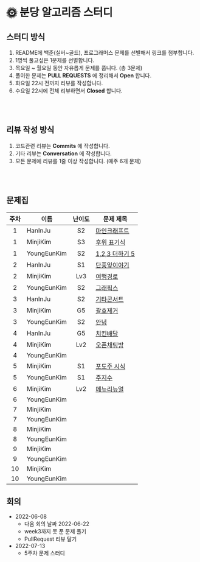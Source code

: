 # 🌞 분당 알고리즘 스터디

## 스터디 방식
1. README에 백준(실버~골드), 프로그래머스 문제를 선별해서 링크를 첨부합니다.
2. 1명씩 풀고싶은 1문제를 선별합니다.
3. 목요일 ~ 월요일 동안 자유롭게 문제를 풉니다. (총 3문제)
4. 풀이한 문제는 __PULL REQUESTS__ 에 정리해서 __Open__ 합니다.
5. 화요일 22시 전까지 리뷰를 작성합니다.
6. 수요일 22시에 전체 리뷰하면서 __Closed__ 합니다.

</br></br>

## 리뷰 작성 방식
1. 코드관련 리뷰는 __Commits__ 에 작성합니다.
2. 기타 리뷰는 __Conversation__ 에 작성합니다.
2. 모든 문제에 리뷰를 1줄 이상 작성합니다. (매주 6개 문제)

</br></br>

## 문제집
|주차|이름|난이도|문제 제목|
|:---:|---|:----:|----|
|1|HanInJu|S2|[마인크래프트](https://www.acmicpc.net/problem/18111)|
|1|MinjiKim|S3|[후위 표기식](https://www.acmicpc.net/problem/1935)|
|1|YoungEunKim|S2|[1,2,3 더하기 5](https://www.acmicpc.net/problem/15990)|
|2|HanInJu|S1|[단풍잎이야기](https://www.acmicpc.net/problem/16457)|
|2|MinjiKim|Lv3|[여행경로](https://programmers.co.kr/learn/courses/30/lessons/43164)|
|2|YoungEunKim|S2|[그래픽스 ](https://www.acmicpc.net/problem/2876)|
|3|HanInJu|S2|[기타콘서트](https://www.acmicpc.net/problem/1497)|
|3|MinjiKim|G5|[괄호제거](https://www.acmicpc.net/problem/2800)|
|3|YoungEunKim|S2|[안녕](https://www.acmicpc.net/problem/1535)|
|4|HanInJu|G5|[치킨배달](https://www.acmicpc.net/problem/15686)|
|4|MinjiKim|Lv2|[오픈채팅방](https://programmers.co.kr/learn/courses/30/lessons/42888)|
|4|YoungEunKim||[]()|
|5|MinjiKim|S1|[포도주 시식](https://www.acmicpc.net/problem/2156)|
|5|YoungEunKim|S1|[주지수](https://www.acmicpc.net/problem/15724)|
|6|MinjiKim|Lv2|[메뉴리뉴얼](https://school.programmers.co.kr/learn/courses/30/lessons/72411)|
|6|YoungEunKim||[]()|
|7|MinjiKim||[]()|
|7|YoungEunKim||[]()|
|8|MinjiKim||[]()|
|8|YoungEunKim||[]()|
|9|MinjiKim||[]()|
|9|YoungEunKim||[]()|
|10|MinjiKim||[]()|
|10|YoungEunKim||[]()|

## 회의
* 2022-06-08 
    * 다음 회의 날짜 2022-06-22
    * week3까지 못 푼 문제 풀기
    * PullRequest 리뷰 달기
* 2022-07-13
    * 5주차 문제 스터디

